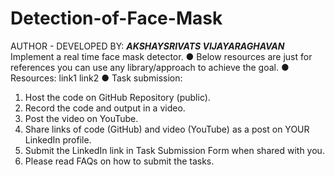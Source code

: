 # Detection-of-Face-Mask
AUTHOR - DEVELOPED BY: **_AKSHAYSRIVATS VIJAYARAGHAVAN_**
Implement a real time face mask detector.
● Below resources are just for references you can use any library/approach to achieve the goal.
● Resources: link1 link2
● Task submission:
1. Host the code on GitHub Repository (public).
2. Record the code and output in a video.
3. Post the video on YouTube. 
4. Share links of code (GitHub) and video (YouTube) as a post on YOUR LinkedIn profile. 
5. Submit the LinkedIn link in Task Submission Form when shared with you.
6. Please read FAQs on how to submit the tasks.
